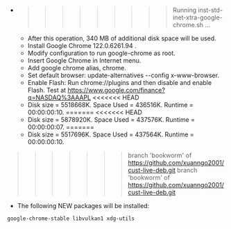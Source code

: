 * >>>>>>>>> Running inst-std-inet-xtra-google-chrome.sh ...
  * After this operation, 340 MB of additional disk space will be used.
  * Install Google Chrome 122.0.6261.94 .
  * Modify configuration to run google-chrome as root.
  * Insert Google Chrome in Internet menu.
  * Add google chrome alias, chrome.
  * Set default browser: update-alternatives --config x-www-browser.
  * Enable Flash: Run chrome://plugins and then disable and enable Flash. Test at https://www.google.com/finance?q=NASDAQ%3AAAPL
<<<<<<< HEAD
  * Disk size = 5518668K. Space Used = 436516K. Runtime = 00:00:00:10.
=======
<<<<<<< HEAD
  * Disk size = 5878920K. Space Used = 437576K. Runtime = 00:00:00:07.
=======
  * Disk size = 5517696K. Space Used = 437564K. Runtime = 00:00:00:10.
>>>>>>> branch 'bookworm' of https://github.com/xuanngo2001/cust-live-deb.git
>>>>>>> branch 'bookworm' of https://github.com/xuanngo2001/cust-live-deb.git
  * The following NEW packages will be installed:
  ```bash
google-chrome-stable libvulkan1 xdg-utils
  ```
